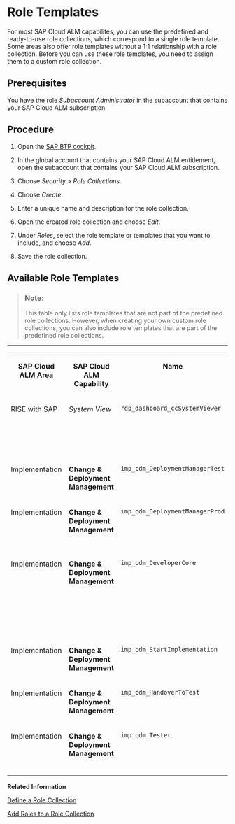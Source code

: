 <!-- loiof7294b2640b849d4adc7d43a30cf75dd -->

# Role Templates

For most SAP Cloud ALM capabilites, you can use the predefined and ready-to-use role collections, which correspond to a single role template. Some areas also offer role templates without a 1:1 relationship with a role collection. Before you can use these role templates, you need to assign them to a custom role collection.



<a name="loiof7294b2640b849d4adc7d43a30cf75dd__section_jbk_5kc_pdc"/>

## Prerequisites

You have the role *Subaccount Administrator* in the subaccount that contains your SAP Cloud ALM subscription.



<a name="loiof7294b2640b849d4adc7d43a30cf75dd__section_ytx_5kc_pdc"/>

## Procedure

1.  Open the [SAP BTP cockpit](https://cockpit.btp.cloud.sap/).

2.  In the global account that contains your SAP Cloud ALM entitlement, open the subaccount that contains your SAP Cloud ALM subscription.

3.  Choose *Security* \> *Role Collections*.

4.  Choose *Create*.

5.  Enter a unique name and description for the role collection.

6.  Open the created role collection and choose *Edit*.

7.  Under *Roles*, select the role template or templates that you want to include, and choose *Add*.

8.  Save the role collection.




<a name="loiof7294b2640b849d4adc7d43a30cf75dd__section_uxd_tkc_pdc"/>

## Available Role Templates

> ### Note:  
> This table only lists role templates that are not part of the predefined role collections. However, when creating your own custom role collections, you can also include role templates that are part of the predefined role collections.

****


<table>
<tr>
<th valign="top">

SAP Cloud ALM Area

</th>
<th valign="top">

SAP Cloud ALM Capability

</th>
<th valign="top">

Name

</th>
<th valign="top">

Description

</th>
</tr>
<tr>
<td valign="top">

RISE with SAP

</td>
<td valign="top">

*System View* 

</td>
<td valign="top">

`rdp_dashboard_ccSystemViewer` 

</td>
<td valign="top">

Access to the System View dashboard \(RISE with SAP\)

</td>
</tr>
<tr>
<td valign="top">

Implementation

</td>
<td valign="top">

**Change & Deployment Management** 

</td>
<td valign="top">

`imp_cdm_DeploymentManagerTest` 

</td>
<td valign="top">

Deploy transports into test systems

</td>
</tr>
<tr>
<td valign="top">

Implementation

</td>
<td valign="top">

**Change & Deployment Management** 

</td>
<td valign="top">

`imp_cdm_DeploymentManagerProd` 

</td>
<td valign="top">

Deploy transports into production systems

</td>
</tr>
<tr>
<td valign="top">

Implementation

</td>
<td valign="top">

**Change & Deployment Management** 

</td>
<td valign="top">

`imp_cdm_DeveloperCore` 

</td>
<td valign="top">

Create and assign transports and transport references, and create transport of copies

</td>
</tr>
<tr>
<td valign="top">

Implementation

</td>
<td valign="top">

**Change & Deployment Management** 

</td>
<td valign="top">

`imp_cdm_StartImplementation` 

</td>
<td valign="top">

Change feature status to *In Implementation* 

</td>
</tr>
<tr>
<td valign="top">

Implementation

</td>
<td valign="top">

**Change & Deployment Management** 

</td>
<td valign="top">

`imp_cdm_HandoverToTest` 

</td>
<td valign="top">

Change feature status to *In Testing* 

</td>
</tr>
<tr>
<td valign="top">

Implementation

</td>
<td valign="top">

**Change & Deployment Management** 

</td>
<td valign="top">

`imp_cdm_Tester` 

</td>
<td valign="top">

Change feature status to *Successfully Tested* 

</td>
</tr>
</table>

**Related Information**  


[Define a Role Collection](https://help.sap.com/docs/btp/sap-business-technology-platform/define-role-collection)

[Add Roles to a Role Collection](https://help.sap.com/docs/btp/sap-business-technology-platform/add-roles-to-role-collection)

